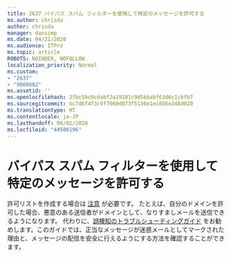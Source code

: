 ```yaml
---
title: 2637 バイパス スパム フィルターを使用して特定のメッセージを許可する
ms.author: chrisda
author: chrisda
manager: dansimp
ms.date: 04/21/2020
ms.audience: ITPro
ms.topic: article
ROBOTS: NOINDEX, NOFOLLOW
localization_priority: Normal
ms.custom:
- "2637"
- "9000682"
ms.assetid: ''
ms.openlocfilehash: 2fbc5bc9cdabf2a19181c9d5bbabf63d6c1cbfb7
ms.sourcegitcommit: bc7d6f4f3c9f7060d073f5130e1ec856e248d020
ms.translationtype: HT
ms.contentlocale: ja-JP
ms.lasthandoff: 06/02/2020
ms.locfileid: "44506196"
---
```

# <a name="bypass-spam-filtering-to-allow-specific-messages"></a>バイパス スパム フィルターを使用して特定のメッセージを許可する

許可リストを作成する場合は [注意](https://docs.microsoft.com/exchange/troubleshoot/antispam/cautions-against-bypassing-spam-filters) が必要です。 たとえば、自分のドメインを許可した場合、悪意のある送信者がドメインとして、なりすましメールを送信できるようになります。  代わりに、[誤検知のトラブルシューティングガイド](https://docs.microsoft.com/microsoft-365/security/office-365-security/anti-spam-protection) をお勧めします。このガイドでは、正当なメッセージが迷惑メールとしてマークされた理由と、メッセージの配信を安全に行えるようにする方法を確認することができます。

